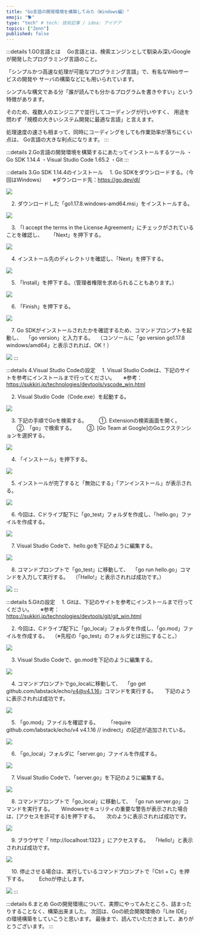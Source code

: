 ```yaml
---
title: "Go言語の開発環境を構築してみた（Windows編）"
emoji: "🐕"
type: "tech" # tech: 技術記事 / idea: アイデア
topics: ["Zenn"]
published: false
---
```

:::details 1.GO言語とは
　Go言語とは、検索エンジンとして馴染み深いGoogleが開発したプログラミング言語のこと。

「シンプルかつ高速な処理が可能なプログラミング言語」で、有名なWebサービスの開発や
サーバの構築などにも用いられています。

シンプルな構文である分「誰が読んでも分かるプログラムを書きやすい」という特徴があります。

そのため、複数人のエンジニアで並行してコーディングが行いやすく、
用途を問わず「規模の大きいシステム開発に最適な言語」と言えます。

処理速度の速さも相まって、同時にコーディングをしても作業効率が落ちにくい点は、
Go言語の大きな利点になります。
:::

:::details 2.Go言語の開発環境を構築するにあたってインストールするツール
・Go SDK 1.14.4
・Visual Studio Code 1.65.2
・Git
:::

:::details 3.Go SDK 1.14.4のインストール
　1. Go SDKをダウンロードする。（今回はWindows）
　 ※ダウンロード先：https://go.dev/dl/

![](/images/go/go-install/go-install_1.png)

　2. ダウンロードした「go1.17.8.windows-amd64.msi」をインストールする。

![](/images/go/go-install/go-install_2.png)

　3. 「I accept the terms in the License Agreement」にチェックがされていることを確認し、
　 「Next」を押下する。

![](/images/go/go-install/go-install_3.png)

　4. インストール先のディレクトリを確認し、「Next」を押下する。

![](/images/go/go-install/go-install_4.png)

　5. 「Install」を押下する。（管理者権限を求められることもあります。）

![](/images/go/go-install/go-install_5.png)

　6. 「Finish」を押下する。

![](/images/go/go-install/go-install_6.png)

 　7. Go SDKがインストールされたかを確認するため、コマンドプロンプトを起動し、
　「go version」と入力する。
 　（コンソールに「go version go1.17.8 windows/amd64」と表示されれば、OK！）

 ![](/images/go/go-install/go-install_7.png)
:::

:::details 4.Visual Studio Codeの設定
　1. Visual Studio Codeは、下記のサイトを参考にインストールまで行ってください。
　 ※参考：https://sukkiri.jp/technologies/devtools/vscode_win.html

 　2. Visual Studio Code（Code.exe）を起動する。

![](/images/go/go-edit/go-edit_1.png)

　3. 下記の手順でGoを検索する。
　　①. Extensionの検索画面を開く。
　　②. 「go」で検索する。
　　③. [Go Team at Google]のGoエクステンションを選択する。

![](/images/go/go-edit/go-edit_2.png)

　4. 「インストール」を押下する。

![](/images/go/go-edit/go-edit_3.png)

　5. インストールが完了すると「無効にする」「アンインストール」が表示される。

![](/images/go/go-edit/go-edit_4.png)

　6. 今回は、Cドライブ配下に「go_test」フォルダを作成し、「hello.go」ファイルを作成する。
 
![](/images/go/go-edit/go-edit_5.png)

　7. Visual Studio Codeで、hello.goを下記のように編集する。

![](/images/go/go-edit/go-edit_6.png)

　8. コマンドプロンプトで「go_test」に移動して、 
　「go run hello.go」コマンドを入力して実行する。
 　（「Hello!」と表示されれば成功です。）

![](/images/go/go-edit/go-edit_7.png)
:::

:::details 5.Gitの設定
　1. Gitは、下記のサイトを参考にインストールまで行ってください。
　 ※参考：https://sukkiri.jp/technologies/devtools/git/git_win.html
 
　2. 今回は、Cドライブ配下に「go_local」フォルダを作成し、「go.mod」ファイルを作成する。
　（※先程の「go_test」のフォルダとは別にすること。）

![](/images/go/go-git/go-git_1.png)

　3. Visual Studio Codeで、go.modを下記のように編集する。

![](/images/go/go-git/go-git_2.png)

　4. コマンドプロンプトでgo_localに移動して、
　「go get github.com/labstack/echo/v4@v4.1.16」コマンドを実行する。
　 下記のように表示されれば成功です。

![](/images/go/go-git/go-git_3.png)

　5. 「go.mod」ファイルを確認する。 
　 「require github.com/labstack/echo/v4 v4.1.16 // indirect」の記述が追加されている。
 
![](/images/go/go-git/go-git_4.png)

　6. 「go_local」フォルダに「server.go」ファイルを作成する。

![](/images/go/go-git/go-git_5.png)

　7. Visual Studio Codeで、「server.go」を下記のように編集する。

![](/images/go/go-git/go-git_6.png)

　8. コマンドプロンプトで「go_local」に移動して、 「go run server.go」コマンドを実行する。
　 Windowsセキュリティの重要な警告が表示された場合は、[アクセスを許可する]を押下する。
　 次のように表示されれば成功です。

![](/images/go/go-git/go-git_7.png)

　9. ブラウザで「 http://localhost:1323 」にアクセスする。
 　「Hello!」と表示されれば成功です。

![](/images/go/go-git/go-git_8.png)

　10. 停止させる場合は、実行しているコマンドプロンプトで「Ctrl + C」を押下する。
 　　Echoが停止します。

![](/images/go/go-git/go-git_9.png)
:::

:::details 6.まとめ
Goの開発環境について、実際にやってみたところ、詰まったりすることなく、構築出来ました。
次回は、Goの統合開発環境の「Lite IDE」の環境構築をしていこうと思います。
最後まで、読んでいただきまして、ありがとうございます。
:::
